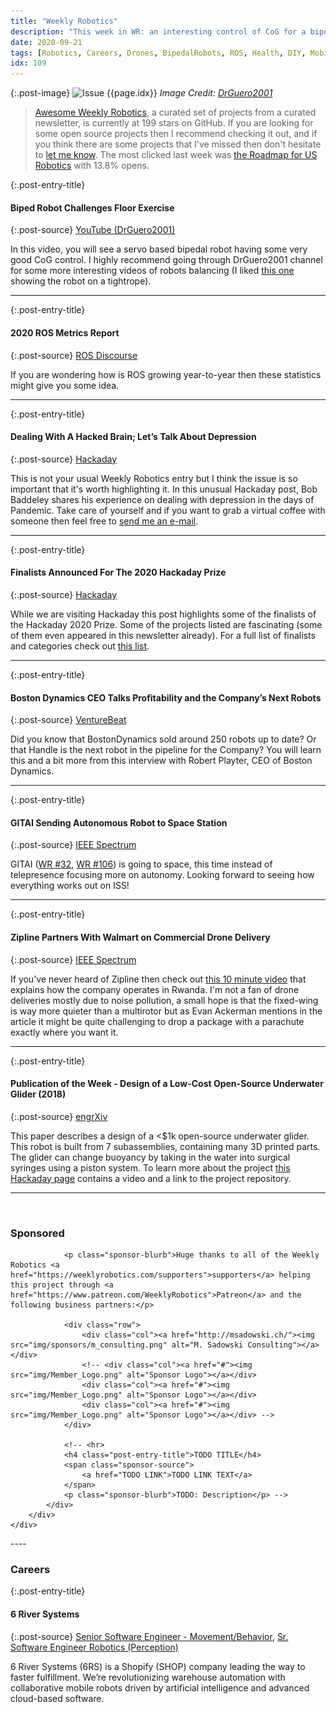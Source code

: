 ```yaml
---
title: "Weekly Robotics"
description: "This week in WR: an interesting control of CoG for a bipedal robot, Hackaday Prize finalists, Boston Dynamics route to profitability and next robots, package deliveries with a fixed-wing for Walmart and more!"
date: 2020-09-21
tags: [Robotics, Careers, Drones, BipedalRobots, ROS, Health, DIY, MobileRobots]
idx: 109
---
```


{:.post-image}
![Issue {{page.idx}}](/img/headers/{{page.idx}}.jpg "Issue {{page.idx}}")
*Image Credit: [DrGuero2001](https://youtu.be/BhYUjSAwNB4)*

> [Awesome Weekly Robotics](https://github.com/msadowski/awesome-weekly-robotics), a curated set of projects from a curated newsletter, is currently at 199 stars on GitHub. If you are looking for some open source projects then I recommend checking it out, and if you think there are some projects that I've missed then don't hesitate to [let me know](mailto:mat@weeklyrobotics.com). The most clicked last week was [the Roadmap for US Robotics](http://hichristensen.com/pdf/roadmap-2020.pdf) with 13.8% opens.


{:.post-entry-title}
#### Biped Robot Challenges Floor Exercise

{:.post-source}
[YouTube (DrGuero2001)](https://youtu.be/BhYUjSAwNB4)

In this video, you will see a servo based bipedal robot having some very good CoG control. I highly recommend going through DrGuero2001 channel for some more interesting videos of robots balancing (I liked [this one](https://youtu.be/P5j619mdesM) showing the robot on a tightrope).

----

{:.post-entry-title}
#### 2020 ROS Metrics Report

{:.post-source}
[ROS Discourse](https://discourse.ros.org/t/2020-ros-metrics-report/16394)

If you are wondering how is ROS growing year-to-year then these statistics might give you some idea.

----

{:.post-entry-title}
#### Dealing With A Hacked Brain; Let’s Talk About Depression

{:.post-source}
[Hackaday](https://hackaday.com/2020/08/26/dealing-with-a-hacked-brain-lets-talk-about-depression/)

This is not your usual Weekly Robotics entry but I think the issue is so important that it's worth highlighting it. In this unusual Hackaday post, Bob Baddeley shares his experience on dealing with depression in the days of Pandemic. Take care of yourself and if you want to grab a virtual coffee with someone then feel free to [send me an e-mail](mailto:mat@weeklyrobotics.com).

----

{:.post-entry-title}
#### Finalists Announced For The 2020 Hackaday Prize

{:.post-source}
[Hackaday](https://hackaday.com/2020/09/14/finalists-announced-for-the-2020-hackaday-prize/)

While we are visiting Hackaday this post highlights some of the finalists of the Hackaday 2020 Prize. Some of the projects listed are fascinating (some of them even appeared in this newsletter already). For a full list of finalists and categories check out [this list](https://hackaday.io/contest/171491-supplyframe-designlab-2020-hackaday-prize/log/183401-2020-hackaday-prize-finalists).

----

{:.post-entry-title}
#### Boston Dynamics CEO Talks Profitability and the Company’s Next Robots

{:.post-source}
[VentureBeat](https://venturebeat.com/2020/09/14/boston-dynamics-ceo-profitability-roadmap-next-robots/)

Did you know that BostonDynamics sold around 250 robots up to date? Or that Handle is the next robot in the pipeline for the Company? You will learn this and a bit more from this interview with Robert Playter, CEO of Boston Dynamics.

----

{:.post-entry-title}
#### GITAI Sending Autonomous Robot to Space Station

{:.post-source}
[IEEE Spectrum](https://spectrum.ieee.org/automaton/robotics/space-robots/gitai-autonomous-robot-iss)

GITAI ([WR #32](https://weeklyrobotics.com/weekly-robotics-32), [WR #106](https://weeklyrobotics.com/weekly-robotics-106)) is going to space, this time instead of telepresence focusing more on autonomy. Looking forward to seeing how everything works out on ISS!

----

{:.post-entry-title}
#### Zipline Partners With Walmart on Commercial Drone Delivery

{:.post-source}
[IEEE Spectrum](https://spectrum.ieee.org/automaton/robotics/drones/zipline-walmart-drone-delivery?utm_source=feedburner&utm_medium=feed&utm_campaign=Feed:+IeeeSpectrum+(IEEE+Spectrum))

If you've never heard of Zipline then check out [this 10 minute video](https://youtu.be/jEbRVNxL44c) that explains how the company operates in Rwanda. I'm not a fan of drone deliveries mostly due to noise pollution, a small hope is that the fixed-wing is way more quieter than a multirotor but as Evan Ackerman mentions in the article it might be quite challenging to drop a package with a parachute exactly where you want it.

----

{:.post-entry-title}
#### Publication of the Week - Design of a Low-Cost Open-Source Underwater Glider (2018)

{:.post-source}
[engrXiv](https://engrxiv.org/kvqmh/)

This paper describes a design of a <$1k open-source underwater glider. This robot is built from 7 subassemblies, containing many 3D printed parts. The glider can change buoyancy by taking in the water into surgical syringes using a piston system. To learn more about the project [this Hackaday page](https://hackaday.io/project/20458-osug-open-source-underwater-glider) contains a video and a link to the project repository.

----
<br>
<div class="sponsor-snippet-wrapper">
    <div class="sponsor-snippet container-fluid">
        <div class="row">
            <div class="col-3 d-none d-sm-block"></div>
                <div class="col-sm-12 col-md-6 nopadding">
                    <h3 id="spoonsored">Sponsored</h3>

                <p class="sponsor-blurb">Huge thanks to all of the Weekly Robotics <a href="https://weeklyrobotics.com/supporters">supporters</a> helping this project through <a href="https://www.patreon.com/WeeklyRobotics">Patreon</a> and the following business partners:</p>

                <div class="row">
                    <div class="col"><a href="http://msadowski.ch/"><img src="img/sponsors/m_consulting.png" alt="M. Sadowski Consulting"></a></div>
                    <!-- <div class="col"><a href="#"><img src="img/Member_Logo.png" alt="Sponsor Logo"></a></div>
                    <div class="col"><a href="#"><img src="img/Member_Logo.png" alt="Sponsor Logo"></a></div>
                    <div class="col"><a href="#"><img src="img/Member_Logo.png" alt="Sponsor Logo"></a></div> -->
                </div>

                <!-- <hr>
                <h4 class="post-entry-title">TODO TITLE</h4>
                <span class="sponsor-source">
                    <a href="TODO LINK">TODO LINK TEXT</a>
                </span>
                <p class="sponsor-blurb">TODO: Description</p> -->
            </div>
        </div>
    </div>
</div>
----

### Careers

{:.post-entry-title}
#### 6 River Systems

{:.post-source}
[Senior Software Engineer - Movement/Behavior](https://6river.com/jobs-application/?gh_jid=4779710002), [Sr. Software Engineer Robotics (Perception)](https://6river.com/jobs-application/?gh_jid=4825115002)

6 River Systems (6RS) is a Shopify (SHOP) company leading the way to faster fulfillment. We’re revolutionizing warehouse automation with collaborative mobile robots driven by artificial intelligence and advanced cloud-based software.
